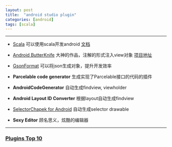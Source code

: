 ```yaml
---
layout: post
title:  "android studio plugin"
categories: [android]
tags: [scala]
---
```

--------------------------------------

* [Scala](http://confluence.jetbrains.com/display/IntelliJIDEA/Scala) 可以使用scala开发android [文档](http://macroid.github.io/ScalaOnAndroid.html)

* [Android ButterKnife](https://github.com/avast/android-butterknife-zelezny) 大神的作品，注解的形式注入view对象 [项目地址](https://github.com/JakeWharton/butterknife)

* [GsonFormat](https://github.com/zzz40500/GsonFormat) 可以将json生成对象，提升开发效率 

* __Parcelable code generator__ 生成实现了Parcelable接口的代码的插件

* __AndroidCodeGenerator__ 自动生成findview, viewholder

* __Android Layout ID Converter__ 根据layout自动生成findview

* [SelectorChapek for Android](https://github.com/inmite/android-selector-chapek) 自动生成selector drawable

* __Sexy Editor__ 顾名思义，炫酷的编辑器 

----------------------------------------

### [Plugins Top 10](http://plugins.jetbrains.com/?androidstudio)
